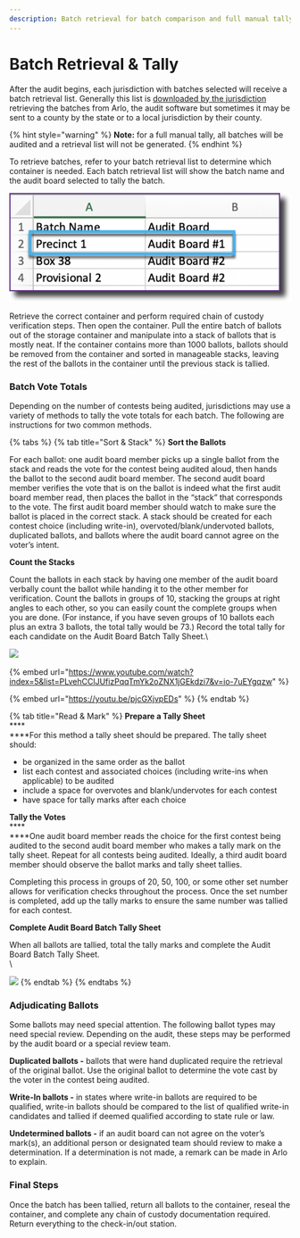 ```yaml
---
description: Batch retrieval for batch comparison and full manual tally audits.
---
```


# Batch Retrieval & Tally

After the audit begins, each jurisdiction with batches selected will receive a batch retrieval list. Generally this list is [downloaded by the jurisdiction](../jurisdiction-manager/audit-conduct-1/audit-conduct.md) retrieving the batches from Arlo, the audit software but sometimes it may be sent to a county by the state or to a local jurisdiction by their county.

{% hint style="warning" %}
**Note:** for a full manual tally, all batches will be audited and a retrieval list will not be generated.
{% endhint %}

To retrieve batches, refer to your batch retrieval list to determine which container is needed. Each batch retrieval list will show the batch name and the audit board selected to tally the batch. &#x20;

![](<../.gitbook/assets/image (37).png>)

Retrieve the correct container and perform required chain of custody verification steps. Then open the container. Pull the entire batch of ballots out of the storage container and manipulate into a stack of ballots that is mostly neat.  If the container contains more than 1000 ballots, ballots should be removed from the container and sorted in manageable stacks, leaving the rest of the ballots in the container until the previous stack is tallied.

### **Batch Vote Totals**

Depending on the number of contests being audited, jurisdictions may use a variety of methods to tally the vote totals for each batch. The following are instructions for two common methods.&#x20;

{% tabs %}
{% tab title="Sort & Stack" %}
**Sort the Ballots**

For each ballot: one audit board member picks up a single ballot from the stack and reads the vote for the contest being audited aloud, then hands the ballot to the second audit board member.  The second audit board member verifies the vote that is on the ballot is indeed what the first audit board member read, then places the ballot in the “stack” that corresponds to the vote. The first audit board member should watch to make sure the ballot is placed in the correct stack. A stack should be created for each contest choice (including write-in), overvoted/blank/undervoted ballots, duplicated ballots, and ballots where the audit board cannot agree on the voter’s intent.

**Count the Stacks**&#x20;

Count the ballots in each stack by having one member of the audit board verbally count the ballot while handing it to the other member for verification. Count the ballots in groups of 10, stacking the groups at right angles to each other, so you can easily count the complete groups when you are done. (For instance, if you have seven groups of 10 ballots each plus an extra 3 ballots, the total tally would be 73.) Record the total tally for each candidate on the Audit Board Batch Tally Sheet.\


![](https://lh4.googleusercontent.com/RAv\_P3xI4mMEh9zYgetFmaHgLnzWT1mdKfKgIxRtZrBtFtz5N3Es8bzNbj0\_d0oqESZo9dv6GRkjxwFsgwsQ7C4\_zB-0hhNV3\_pi01N249a9pOKh-506BwCEOHxdWcTk0daGXnWkTvQxB\_0oz1I1uw)

{% embed url="https://www.youtube.com/watch?index=5&list=PLvehCClJUfizPqqTmYk2oZNX1jGEkdzi7&v=io-7uEYgqzw" %}

{% embed url="https://youtu.be/pjcGXjvpEDs" %}
{% endtab %}

{% tab title="Read & Mark" %}
**Prepare a Tally Sheet**\
****\
****For this method a tally sheet should be prepared.  The tally sheet should:

* be organized in the same order as the ballot
* list each contest and associated choices (including write-ins when applicable) to be audited
* include a space for overvotes and blank/undervotes for each contest
* have space for tally marks after each choice

**Tally the Votes**\
****\
****One audit board member reads the choice for the first contest being audited to the second audit board member who makes a tally mark on the tally sheet. Repeat for all contests being audited. Ideally, a third audit board member should observe the ballot marks and tally sheet tallies.

Completing this process in groups of 20, 50, 100, or some other set number allows for verification checks throughout the process.  Once the set number is completed, add up the tally marks to ensure the same number was tallied for each contest.

**Complete Audit Board Batch Tally Sheet**

When all ballots are tallied, total the tally marks and complete the Audit Board Batch Tally Sheet.\
\


![](https://lh4.googleusercontent.com/RAv\_P3xI4mMEh9zYgetFmaHgLnzWT1mdKfKgIxRtZrBtFtz5N3Es8bzNbj0\_d0oqESZo9dv6GRkjxwFsgwsQ7C4\_zB-0hhNV3\_pi01N249a9pOKh-506BwCEOHxdWcTk0daGXnWkTvQxB\_0oz1I1uw)
{% endtab %}
{% endtabs %}

### **Adjudicating Ballots**

Some ballots may need special attention. The following ballot types may need special review. Depending on the audit, these steps may be performed by the audit board or a special review team.

**Duplicated ballots -** ballots that were hand duplicated require the retrieval of the original ballot. Use the original ballot to determine the vote cast by the voter in the contest being audited.

**Write-In ballots -** in states where write-in ballots are required to be qualified, write-in ballots should be compared to the list of qualified write-in candidates  and tallied if deemed qualified according to state rule or law.&#x20;

**Undetermined ballots -** if an audit board can not agree on the voter’s mark(s), an additional person or designated team should review to make a determination. If a determination is not made, a remark can be made in Arlo to explain.&#x20;

### **Final Steps**

Once the batch has been tallied, return all ballots to the container, reseal the container, and complete any chain of custody documentation required. Return everything to the check-in/out station.
